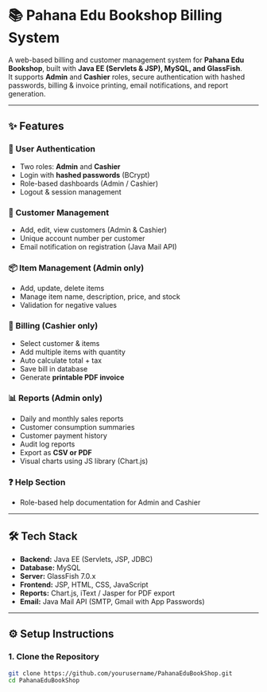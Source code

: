 # 📚 Pahana Edu Bookshop Billing System

A web-based billing and customer management system for **Pahana Edu Bookshop**, built with **Java EE (Servlets & JSP), MySQL, and GlassFish**.  
It supports **Admin** and **Cashier** roles, secure authentication with hashed passwords, billing & invoice printing, email notifications, and report generation.

---

## ✨ Features

### 👤 User Authentication
- Two roles: **Admin** and **Cashier**
- Login with **hashed passwords** (BCrypt)
- Role-based dashboards (Admin / Cashier)
- Logout & session management

### 👥 Customer Management
- Add, edit, view customers (Admin & Cashier)
- Unique account number per customer
- Email notification on registration (Java Mail API)

### 📦 Item Management (Admin only)
- Add, update, delete items
- Manage item name, description, price, and stock
- Validation for negative values

### 🧾 Billing (Cashier only)
- Select customer & items
- Add multiple items with quantity
- Auto calculate total + tax
- Save bill in database
- Generate **printable PDF invoice**

### 📊 Reports (Admin only)
- Daily and monthly sales reports
- Customer consumption summaries
- Customer payment history
- Audit log reports
- Export as **CSV or PDF**
- Visual charts using JS library (Chart.js)

### ❓ Help Section
- Role-based help documentation for Admin and Cashier

---

## 🛠️ Tech Stack

- **Backend:** Java EE (Servlets, JSP, JDBC)
- **Database:** MySQL
- **Server:** GlassFish 7.0.x
- **Frontend:** JSP, HTML, CSS, JavaScript
- **Reports:** Chart.js, iText / Jasper for PDF export
- **Email:** Java Mail API (SMTP, Gmail with App Passwords)

---

## ⚙️ Setup Instructions

### 1. Clone the Repository
```bash
git clone https://github.com/yourusername/PahanaEduBookShop.git
cd PahanaEduBookShop
